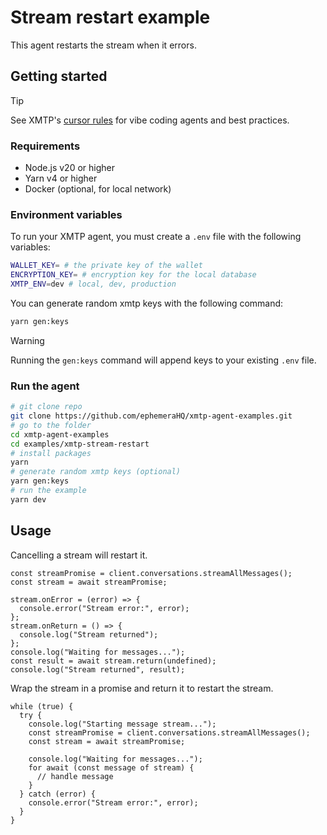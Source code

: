 # Stream restart example

This agent restarts the stream when it errors.

## Getting started

> [!TIP]
> See XMTP's [cursor rules](/.cursor/README.md) for vibe coding agents and best practices.

### Requirements

- Node.js v20 or higher
- Yarn v4 or higher
- Docker (optional, for local network)

### Environment variables

To run your XMTP agent, you must create a `.env` file with the following variables:

```bash
WALLET_KEY= # the private key of the wallet
ENCRYPTION_KEY= # encryption key for the local database
XMTP_ENV=dev # local, dev, production
```

You can generate random xmtp keys with the following command:

```bash
yarn gen:keys
```

> [!WARNING]
> Running the `gen:keys` command will append keys to your existing `.env` file.

### Run the agent

```bash
# git clone repo
git clone https://github.com/ephemeraHQ/xmtp-agent-examples.git
# go to the folder
cd xmtp-agent-examples
cd examples/xmtp-stream-restart
# install packages
yarn
# generate random xmtp keys (optional)
yarn gen:keys
# run the example
yarn dev
```

## Usage

Cancelling a stream will restart it.

```tsx
const streamPromise = client.conversations.streamAllMessages();
const stream = await streamPromise;

stream.onError = (error) => {
  console.error("Stream error:", error);
};
stream.onReturn = () => {
  console.log("Stream returned");
};
console.log("Waiting for messages...");
const result = await stream.return(undefined);
console.log("Stream returned", result);
```

Wrap the stream in a promise and return it to restart the stream.

```tsx
while (true) {
  try {
    console.log("Starting message stream...");
    const streamPromise = client.conversations.streamAllMessages();
    const stream = await streamPromise;

    console.log("Waiting for messages...");
    for await (const message of stream) {
      // handle message
    }
  } catch (error) {
    console.error("Stream error:", error);
  }
}
```
